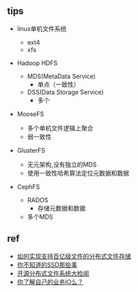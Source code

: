 
## tips

+ linux单机文件系统
    + ext4
    + xfs

+ Hadoop HDFS
    + MDS(MetaData Service)
        + 单点（一致性）
    + DSS(Data Storage Service)
        + 多个

+ MooseFS
    + 多个单机文件逻辑上聚合
    + 弱一致性

+ GlusterFS
    + 无元架构,没有独立的MDS
    + 使用一致性哈希算法定位元数据和数据
+ CephFS
    + RADOS
        + 存储元数据和数据
    + 多个MDS


## ref
+ [如何实现支持百亿级文件的分布式文件存储](https://www.kubernetes.org.cn/9521.html)
+ [你不知道的SSD那些事](https://www.kubernetes.org.cn/9624.html)
+ [开源分布式文件系统大检阅](https://www.kubernetes.org.cn/9615.html)
+ [你了解自己的业务IO么？](https://www.kubernetes.org.cn/9632.html)
